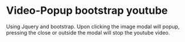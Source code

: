 # Video-Popup bootstrap youtube

Using Jquery and bootstrap. Upon clicking the image modal will popup, pressing the close or outside the modal will stop the youtube video.




